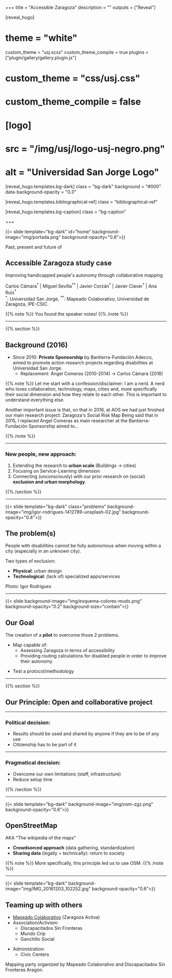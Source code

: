 +++
title = "Accessible Zaragoza"
description = ""
outputs = ["Reveal"]


[reveal_hugo]
# theme = "white"
custom_theme = "usj.scss"
custom_theme_compile = true
plugins = ["plugin/gallery/gallery.plugin.js"]

# custom_theme = "css/usj.css"
# custom_theme_compile = false

# [logo]
# src = "/img/usj/logo-usj-negro.png"
# alt = "Universidad San Jorge Logo"

[reveal_hugo.templates.bg-dark]
class = "bg-dark"
background = "#000"
data-background-opacity = "0.3"

[reveal_hugo.templates.bibliographical-ref]
class = "bibliographical-ref"

[reveal_hugo.templates.bg-caption]
class = "bg-caption"

+++

{{< slide template="bg-dark" id="home"  background-image="img/portada.png" background-opacity="0.8">}}


Past, present and future of

## Accessible Zaragoza study case

Improving handicapped people's autonomy through collaborative mapping



<div class="authors">Carlos Cámara<sup>*</sup> | Miguel Sevilla<sup>**</sup>  | Javier Corzán<sup>*</sup>  | Javier Claver<sup>*</sup> | Ana Ruiz<sup>*</sup></div>

<div class=bg-caption><sup>*</sup>: Universidad San Jorge, <sup>**</sup>: Mapeado Colaborativo, Universidad de Zaragoza, IPE-CSIC.
</div>


{{% note %}}
You found the speaker notes!
{{% /note %}}

---

{{% section %}}

## Background (2016)

* Since 2010: **Private Sponsorship** by Bantierra-Fundación Adecco, aimed to promote action research projects regarding disabilities at Universidad San Jorge.
  - Replacement: Ángel Comeras (2010-2014) -> Carlos Cámara (2016)

{{% note %}}
Let me start with a confession/disclaimer: I am a nerd. A nerd who loves collaboration, technology, maps, cities and, more specifically their social dimension and how they relate to each other. This is important to understand everything else.

Another important issue is that, on that in 2016, at AOS we had just finished our main research project: Zaragoza's Social Risk Map
Being said that in 2015, I replaced Angel Comeras as main researcher at the Bantierra-Fundación Sponsorship aimed to...

{{% /note %}}

---

### New people, new approach:

1. Extending the research to **urban scale** (Buildings -> cities)
2. Focusing on Service-Learning dimension
2. Connecting (unconsciously) with our prior research on (social) **exclusion and urban morphology**.

{{% /section %}}

---

{{< slide template="bg-dark" class="problems"  background-image="img/igor-rodrigues-1412789-unsplash-02.jpg" background-opacity="0.4">}}

## The problem(s)

People with disabilities cannot be fully autonomous when moving within a city (especially in an unknown city).

Two types of exclusion:

* **Physical**: urban design
* **Technological**: (lack of) specialized apps/services

<div class=bg-caption>Photo: Igor Rodrigues</div>

---

{{< slide background-image="img/esquema-colores-mudo.png" background-opacity="0.2" background-size="contain">}}

## Our Goal

<!-- ![](img/esquema-colores.png) -->

The creation of a **pilot** to overcome those 2 problems.

* Map capable of:
  - Assessing Zaragoza in terms of accessibility
  - Providing routing calculations for disabled people in order to improve their autonomy
- Test a protocol/methodology

---

{{% section %}}
## Our Principle: Open and collaborative project

---

### Political decision:
  - Results should be used and shared by anyone if they are to be of any use
  - Citizenship has to be part of it

---

### Pragmatical decision:
  - Overcome our own limitations (staff, infrastructure)
  - Reduce setup time

{{% /section %}}


---

{{< slide template="bg-dark" background-image="img/osm-zgz.png" background-opacity="0.6">}}

## OpenStreetMap

AKA "The wikipedia of the maps"

* **Crowdsorced approach** (data gathering, standardization)
* **Sharing data** (legally + technically): return to society

{{% note %}}
More specifically, this principle led us to use OSM.
{{% /note %}}

---

{{< slide template="bg-dark" background-image="img/IMG_20161203_102252.jpg" background-opacity="0.6">}}

## Teaming up with others

* [Mapeado Colaborativo](https://mapcolabora.org) (Zaragoza Activa)
* Association/Activism:
  - Discapacitados Sin Fronteras
  - Mundo Crip
  - Ganchillo Social
- Administration:
  - Civic Centers

<div class=bg-caption>Mapping party organized by Mapeado Colaborativo and Discapacitados Sin Fronteras Aragón.</div>
